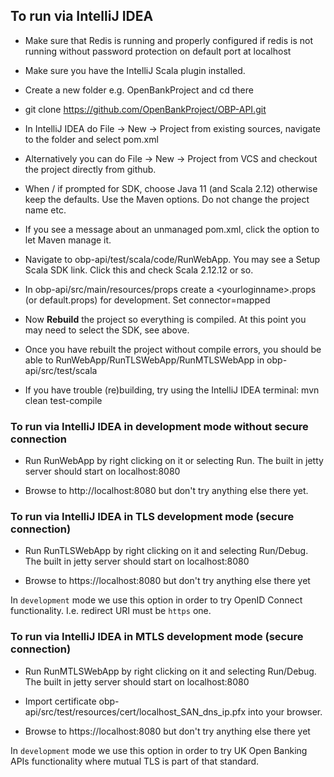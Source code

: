 ## To run via IntelliJ IDEA

* Make sure that Redis is running and properly configured if redis is not running without password protection on default port at localhost

* Make sure you have the IntelliJ Scala plugin installed.

* Create a new folder e.g. OpenBankProject and cd there

* git clone https://github.com/OpenBankProject/OBP-API.git

* In IntelliJ IDEA do File -> New -> Project from existing sources, navigate to the folder and select pom.xml

* Alternatively you can do File -> New -> Project from VCS and checkout the project directly from github.

* When / if prompted for SDK, choose Java 11 (and Scala 2.12) otherwise keep the defaults. Use the Maven options. Do not change the project name etc.

* If you see a message about an unmanaged pom.xml, click the option to let Maven manage it.

* Navigate to obp-api/test/scala/code/RunWebApp. You may see a Setup Scala SDK link. Click this and check Scala 2.12.12 or so.

* In obp-api/src/main/resources/props create a \<yourloginname\>.props (or default.props) for development. Set connector=mapped

* Now **Rebuild** the project so everything is compiled. At this point you may need to select the SDK, see above.

* Once you have rebuilt the project without compile errors, you should be able to RunWebApp/RunTLSWebApp/RunMTLSWebApp in obp-api/src/test/scala

* If you have trouble (re)building, try using the IntelliJ IDEA terminal: mvn clean test-compile

### To run via IntelliJ IDEA in development mode without secure connection

* Run RunWebApp by right clicking on it or selecting Run. The built in jetty server should start on localhost:8080

* Browse to http://localhost:8080 but don't try anything else there yet.

### To run via IntelliJ IDEA in TLS development mode (secure connection)

* Run RunTLSWebApp by right clicking on it and selecting Run/Debug. The built in jetty server should start on localhost:8080

* Browse to https://localhost:8080 but don't try anything else there yet

In `development` mode we use this option in order to try OpenID Connect functionality. I.e. redirect URI must be `https` one. 

### To run via IntelliJ IDEA in MTLS development mode (secure connection)

* Run RunMTLSWebApp by right clicking on it and selecting Run/Debug. The built in jetty server should start on localhost:8080

* Import certificate obp-api/src/test/resources/cert/localhost_SAN_dns_ip.pfx into your browser.

* Browse to https://localhost:8080 but don't try anything else there yet

In `development` mode we use this option in order to try UK Open Banking APIs functionality where mutual TLS is part of that standard.
